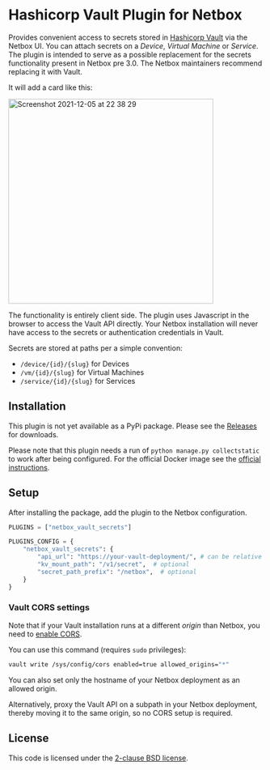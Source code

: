 # Hashicorp Vault Plugin for Netbox

Provides convenient access to secrets stored in [Hashicorp Vault](https://www.vaultproject.io/) via the Netbox UI. You can attach secrets on a _Device_, _Virtual Machine_ or _Service_. The plugin is intended to serve as a possible replacement for the secrets functionality present in Netbox pre 3.0. The Netbox maintainers recommend replacing it with Vault.

It will add a card like this:

<img width="405" alt="Screenshot 2021-12-05 at 22 38 29" src="https://user-images.githubusercontent.com/4941459/144764882-e735c08d-468a-40a3-822a-81e2b882ccba.png">

The functionality is entirely client side. The plugin uses Javascript in the browser to access the Vault API directly. Your Netbox installation will never have access to the secrets or authentication credentials in Vault.

Secrets are stored at paths per a simple convention:
- `/device/{id}/{slug}` for Devices
- `/vm/{id}/{slug}` for Virtual Machines
- `/service/{id}/{slug}` for Services

## Installation

This plugin is not yet available as a PyPi package. Please see the [Releases](https://github.com/ffddorf/netbox-vault-secrets/releases) for downloads.

Please note that this plugin needs a run of  `python manage.py collectstatic` to work after being configured. For the official Docker image see the [official instructions](https://github.com/netbox-community/netbox-docker/wiki/Using-Netbox-Plugins#custom-docker-file).

## Setup

After installing the package, add the plugin to the Netbox configuration.

```py
PLUGINS = ["netbox_vault_secrets"]

PLUGINS_CONFIG = {
    "netbox_vault_secrets": {
        "api_url": "https://your-vault-deployment/", # can be relative
        "kv_mount_path": "/v1/secret",  # optional
        "secret_path_prefix": "/netbox",  # optional
    }
}
```

### Vault CORS settings

Note that if your Vault installation runs at a different _origin_ than Netbox, you need to [enable CORS](https://www.vaultproject.io/api/system/config-cors).

You can use this command (requires `sudo` privileges):

```sh
vault write /sys/config/cors enabled=true allowed_origins="*"
```

You can also set only the hostname of your Netbox deployment as an allowed origin.

Alternatively, proxy the Vault API on a subpath in your Netbox deployment, thereby moving it to the same origin, so no CORS setup is required.

## License

This code is licensed under the [2-clause BSD license](LICENSE.md).
